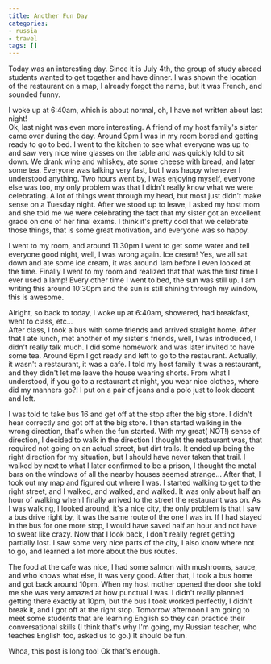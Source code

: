 ```yaml
---
title: Another Fun Day
categories:
- russia
- travel
tags: []
---
```

Today was an interesting day. Since it is July 4th, the group of study abroad students wanted to get together and have dinner. I was shown the location of the restaurant on a map, I already forgot the name, but it was French, and sounded funny.

I woke up at 6:40am, which is about normal, oh, I have not written about last night!<br />Ok, last night was even more interesting. A friend of my host family's sister came over during the day. Around 9pm I was in my room bored and getting ready to go to bed. I went to the kitchen to see what everyone was up to and saw very nice wine glasses on the table and was quickly told to sit down. We drank wine and whiskey, ate some cheese with bread, and later some tea. Everyone was talking very fast, but I was happy whenever I understood anything. Two hours went by, I was enjoying myself, everyone else was too, my only problem was that I didn't really know what we were celebrating. A lot of things went through my head, but most just didn't make sense on a Tuesday night. After we stood up to leave, I asked my host mom and she told me we were celebrating the fact that my sister got an excellent grade on one of her final exams. I think it's pretty cool that we celebrate those things, that is some great motivation, and everyone was so happy.

I went to my room, and around 11:30pm I went to get some water and tell everyone good night, well, I was wrong again. Ice cream! Yes, we all sat down and ate some ice cream, it was around 1am before I even looked at the time. Finally I went to my room and realized that that was the first time I ever used a lamp! Every other time I went to bed, the sun was still up. I am writing this around 10:30pm and the sun is still shining through my window, this is awesome.

Alright, so back to today, I woke up at 6:40am, showered, had breakfast, went to class, etc...<br />After class, I took a bus with some friends and arrived straight home. After that I ate lunch, met another of my sister's friends, well, I was introduced, I didn't really talk much. I did some homework and was later invited to have some tea. Around 6pm I got ready and left to go to the restaurant. Actually, it wasn't a restaurant, it was a cafe. I told my host family it was a restaurant, and they didn't let me leave the house wearing shorts. From what I understood, if you go to a restaurant at night, you wear nice clothes, where did my manners go?! I put on a pair of jeans and a polo just to look decent and left.

I was told to take bus 16 and get off at the stop after the big store. I didn't hear correctly and got off at the big store. I then started walking in the wrong direction, that's when the fun started. With my great( NOT!) sense of direction, I decided to walk in the direction I thought the restaurant was, that required not going on an actual street, but dirt trails. It ended up being the right direction for my situation, but I should have never taken that trail. I walked by next to what I later confirmed to be a prison, I thought the metal bars on the windows of all the nearby houses seemed strange... After that, I took out my map and figured out where I was. I started walking to get to the right street, and I walked, and walked, and walked. It was only about half an hour of walking when I finally arrived to the street the restaurant was on. As I was walking, I looked around, it's a nice city, the only problem is that I saw a bus drive right by, it was the same route of the one I was in. If I had stayed in the bus for one more stop, I would have saved half an hour and not have to sweat like crazy. Now that I look back, I don't really regret getting partially lost. I saw some very nice parts of the city, I also know where not to go, and learned a lot more about the bus routes.

The food at the cafe was nice, I had some salmon with mushrooms, sauce, and who knows what else, it was very good. After that, I took a bus home and got back around 10pm. When my host mother opened the door she told me she was very amazed at how punctual I was. I didn't really planned getting there exactly at 10pm, but the bus I took worked perfectly, I didn't break it, and I got off at the right stop. Tomorrow afternoon I am going to meet some students that are learning English so they can practice their conversational skills (I think that's why I'm going, my Russian teacher, who teaches English too, asked us to go.) It should be fun.

Whoa, this post is long too! Ok that's enough.
